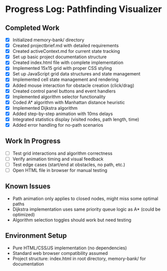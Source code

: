 # Progress Log: Pathfinding Visualizer

## Completed Work
- [x] Initialized memory-bank/ directory
- [x] Created projectbrief.md with detailed requirements
- [x] Created activeContext.md for current state tracking
- [x] Set up basic project documentation structure
- [x] Created index.html file with complete implementation
- [x] Implemented 15x15 grid with proper CSS styling
- [x] Set up JavaScript grid data structures and state management
- [x] Implemented cell state management and rendering
- [x] Added mouse interaction for obstacle creation (click/drag)
- [x] Created control panel buttons and event handlers
- [x] Implemented algorithm selector functionality
- [x] Coded A* algorithm with Manhattan distance heuristic
- [x] Implemented Dijkstra algorithm
- [x] Added step-by-step animation with 10ms delays
- [x] Integrated statistics display (visited nodes, path length, time)
- [x] Added error handling for no-path scenarios

## Work In Progress
- [ ] Test grid interactions and algorithm correctness
- [ ] Verify animation timing and visual feedback
- [ ] Test edge cases (start/end at obstacles, no path, etc.)
- [ ] Open HTML file in browser for manual testing

## Known Issues
- Path animation only applies to closed nodes, might miss some optimal paths
- Dijkstra implementation uses same priority queue logic as A* (could be optimized)
- Algorithm selection toggles should work but need testing

## Environment Setup
- Pure HTML/CSS/JS implementation (no dependencies)
- Standard web browser compatibility assumed
- Project structure: index.html in root directory, memory-bank/ for documentation
